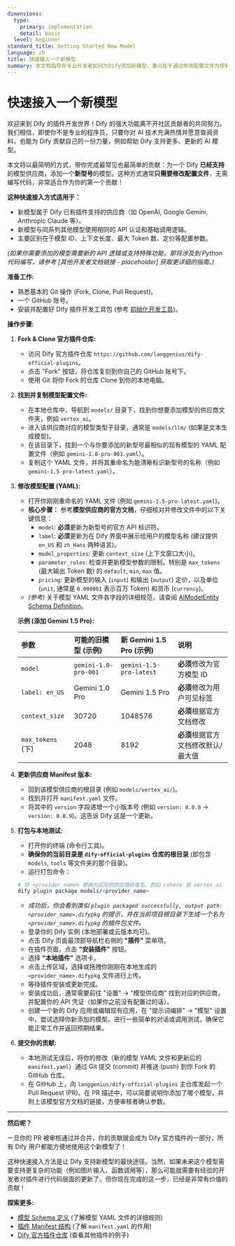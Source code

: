 ```yaml
---
dimensions:
  type:
    primary: implementation
    detail: basic
  level: beginner
standard_title: Getting Started New Model
language: zh
title: 快速接入一个新模型
summary: 本文档指导非专业开发者如何为Dify添加新模型，重点在于通过修改配置文件为现有模型供应商添加新型号模型。包括Fork仓库、复制与修改模型配置、更新供应商版本、本地测试以及提交贡献的完整流程。
---
```


# 快速接入一个新模型

欢迎来到 Dify 的插件开发世界！Dify 的强大功能离不开社区贡献者的共同努力。我们相信，即使你不是专业的程序员，只要你对 AI 技术充满热情并愿意查阅资料，也能为 Dify 贡献自己的一份力量，例如帮助 Dify 支持更多、更新的 AI 模型。

本文将以最简明的方式，带你完成最常见也最简单的贡献：为一个 Dify **已经支持**的模型供应商，添加一个**新型号**的模型。这种方式通常**只需要修改配置文件**，无需编写代码，非常适合作为你的第一个贡献！

**这种快速接入方式适用于：**

- 新模型属于 Dify 已有插件支持的供应商（如 OpenAI, Google Gemini, Anthropic Claude 等）。
- 新模型与同系列其他模型使用相同的 API 认证和基础调用逻辑。
- 主要区别在于模型 ID、上下文长度、最大 Token 数、定价等配置参数。

_(如果你需要添加的模型需要新的 API 逻辑或支持特殊功能，那将涉及到 Python 代码编写，请参考 [其他开发者文档链接 - placeholder] 获取更详细的指南。)_

**准备工作:**

- 熟悉基本的 Git 操作 (Fork, Clone, Pull Request)。
- 一个 GitHub 账号。
- 安装并配置好 Dify 插件开发工具包 (参考 [初始化开发工具](../initialize-development-tools.md))。

**操作步骤:**

1. **Fork & Clone 官方插件仓库:**

    - 访问 Dify 官方插件仓库 `https://github.com/langgenius/dify-official-plugins`。
    - 点击 "Fork" 按钮，将仓库复刻到你自己的 GitHub 账号下。
    - 使用 Git 将你 Fork 的仓库 Clone 到你的本地电脑。

2. **找到并复制模型配置文件:**

    - 在本地仓库中，导航到 `models/` 目录下，找到你想要添加模型的供应商文件夹，例如 `vertex_ai`。
    - 进入该供应商对应的模型类型子目录，通常是 `models/llm/` (如果是文本生成模型)。
    - 在该目录下，找到一个与你要添加的新型号最相似的现有模型的 YAML 配置文件（例如 `gemini-1.0-pro-001.yaml`）。
    - 复制这个 YAML 文件，并将其重命名为能清晰标识新型号的名称（例如 `gemini-1.5-pro-latest.yaml`）。

3. **修改模型配置 (YAML):**

    - 打开你刚刚重命名的 YAML 文件 (例如 `gemini-1.5-pro-latest.yaml`)。
    - **核心步骤：** 参考**模型供应商的官方文档**，仔细核对并修改文件中的以下关键信息：
        - `model`: **必须**更新为新型号的官方 API 标识符。
        - `label`: **必须**更新为在 Dify 界面中展示给用户的模型名称 (建议提供 `en_US` 和 `zh_Hans` 两种语言)。
        - `model_properties`: 更新 `context_size` (上下文窗口大小)。
        - `parameter_rules`: 检查并更新模型参数的限制，特别是 `max_tokens` (最大输出 Token 数) 的 `default`, `min`, `max` 值。
        - `pricing`: 更新模型的输入 (`input`) 和输出 (`output`) 定价，以及单位 (`unit`, 通常是 `0.000001` 表示百万 Token) 和货币 (`currency`)。
    - _(参考)_ 关于模型 YAML 文件各字段的详细规范，请查阅 [AIModelEntity Schema Definition](../../../schema-definition/model/model-designing-rules.md#aimodelentity)。

    **示例 (添加 Gemini 1.5 Pro):**

    | 参数              | 可能的旧模型 (示例)  | 新 Gemini 1.5 Pro (示例) | 说明                                |
    | :---------------- | :------------------- | :----------------------- | :---------------------------------- |
    | `model`           | `gemini-1.0-pro-001` | `gemini-1.5-pro-latest`  | **必须**修改为官方模型 ID           |
    | `label: en_US`    | Gemini 1.0 Pro       | Gemini 1.5 Pro           | **必须**修改为用户可见标签          |
    | `context_size`    | 30720                | 1048576                  | **必须**根据官方文档修改            |
    | `max_tokens` (下) | 2048                 | 8192                     | **必须**根据官方文档修改默认/最大值 |

4. **更新供应商 Manifest 版本:**

    - 回到该模型供应商的根目录 (例如 `models/vertex_ai/`)。
    - 找到并打开 `manifest.yaml` 文件。
    - 将其中的 `version` 字段递增一个小版本号 (例如 `version: 0.0.8` -> `version: 0.0.9`)。这告诉 Dify 这是一个更新。

5. **打包与本地测试:**

    - 打开你的终端 (命令行工具)。
    - **确保你的当前目录是 `dify-official-plugins` 仓库的根目录** (即包含 `models`, `tools` 等文件夹的那个目录)。
    - 运行打包命令：

    ```bash
    # 将 <provider_name> 替换为实际的供应商目录名，例如 cohere 或 vertex_ai
    dify plugin package models/<provider_name>
    ```

    - _成功后，你会看到类似 `plugin packaged successfully, output path: <provider_name>.difypkg` 的提示，并在当前项目根目录下生成一个名为 `<provider_name>.difypkg` 的插件包文件。_
    - 登录你的 Dify 实例 (本地部署或云版本均可)。
    - 点击 Dify 页面最顶部导航栏右侧的 **"插件"** 菜单项。
    - 在插件页面，点击 **"安装插件"** 按钮。
    - 选择 **"本地插件"** 选项卡。
    - 点击上传区域，选择或拖拽你刚刚在本地生成的 `<provider_name>.difypkg` 文件进行上传。
    - 等待插件安装或更新完成。
    - 安装成功后，通常需要前往 "设置" -> "模型供应商" 找到对应的供应商，并配置你的 API 凭证（如果你之前没有配置过的话）。
    - 创建一个新的 Dify 应用或编辑现有应用，在 "提示词编排" -> "模型" 设置中，尝试选择你新添加的模型。进行一些简单的对话或调用测试，确保它能正常工作并返回预期结果。

6. **提交你的贡献:**
    - 本地测试无误后，将你的修改（新的模型 YAML 文件和更新后的 `manifest.yaml`）通过 Git 提交 (commit) 并推送 (push) 到你 Fork 的 GitHub 仓库。
    - 在 GitHub 上，向 `langgenius/dify-official-plugins` 主仓库发起一个 Pull Request (PR)。在 PR 描述中，可以简要说明你添加了哪个模型，并附上该模型官方文档的链接，方便审核者确认参数。

---

**然后呢？**

一旦你的 PR 被审核通过并合并，你的贡献就会成为 Dify 官方插件的一部分，所有 Dify 用户都能方便地使用这个新模型了！

这种快速接入方法是让 Dify 支持新模型的最快途径。当然，如果未来这个模型需要支持更复杂的功能（例如图片输入、函数调用等），那么可能就需要有经验的开发者对插件进行代码层面的更新了。但你现在完成的这一步，已经是非常有价值的贡献！

**探索更多:**

- [模型 Schema 定义](../../../schema-definition/model/) (了解模型 YAML 文件的详细规则)
- [插件 Manifest 结构](../../../schema-definition/manifest.md) (了解 `manifest.yaml` 的作用)
- [Dify 官方插件仓库](https://github.com/langgenius/dify-official-plugins) (查看其他插件的例子)